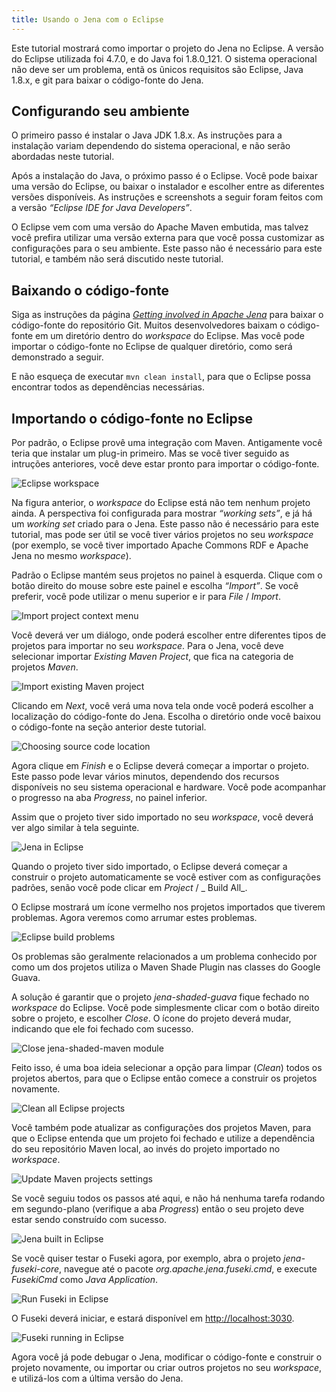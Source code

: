 ```yaml
---
title: Usando o Jena com o Eclipse
---
```


Este tutorial mostrar&aacute; como importar o projeto do Jena no Eclipse. A vers&atilde;o do Eclipse utilizada foi 4.7.0, e do Java foi 1.8.0_121. O sistema operacional n&atilde;o deve ser um problema, ent&atilde; os &utilde;nicos requisitos s&atilde;o Eclipse, Java 1.8.x, e git para baixar o c&oacute;digo-fonte do Jena.

## Configurando seu ambiente

O primeiro passo &eacute; instalar o Java JDK 1.8.x. As instru&ccedil;&otilde;es para a instala&ccedil;&atilde;o variam dependendo do sistema operacional, e n&atilde;o ser&atilde;o abordadas neste tutorial.

Ap&oacute;s a instala&ccedil;&atilde;o do Java, o pr&oacute;ximo passo &eacute; o Eclipse. Voc&ecirc; pode baixar uma vers&atilde;o do Eclipse, ou baixar o instalador e escolher entre as diferentes vers&otilde;es dispon&iacute;veis. As instru&ccedil;&otilde;es e screenshots a seguir foram feitos com a vers&atilde;o _&ldquo;Eclipse IDE for Java Developers&rdquo;_.

O Eclipse vem com uma vers&atilde;o do Apache Maven embutida, mas talvez voc&ecirc; prefira utilizar uma vers&atilde;o externa para que voc&ecirc; possa customizar as configura&ccedil;&otilde;es para o seu ambiente. Este passo n&atilde;o &eacute; necess&aacute;rio para este tutorial, e tamb&eacute;m n&atilde;o ser&aacute; discutido neste tutorial.

## Baixando o c&oacute;digo-fonte

Siga as instru&ccedil;&otilde;es da p&aacute;gina _[Getting involved in Apache Jena](/getting_involved/index.html)_ para baixar o c&oacute;digo-fonte do reposit&oacute;rio Git. Muitos desenvolvedores baixam o c&oacute;digo-fonte em um diret&oacute;rio dentro do _workspace_ do Eclipse. Mas voc&ecirc; pode importar o c&oacute;digo-fonte no Eclipse de qualquer diret&oacute;rio, como ser&aacute; demonstrado a seguir.

E n&atilde;o esque&ccedil;a de executar `mvn clean install`, para que o Eclipse possa encontrar todos as depend&ecirc;ncias necess&aacute;rias.

## Importando o c&oacute;digo-fonte no Eclipse

Por padr&atilde;o, o Eclipse prov&ecirc; uma integra&ccedil;&atilde;o com Maven. Antigamente voc&ecirc; teria que instalar um plug-in primeiro. Mas se voc&ecirc; tiver seguido as intru&ccedil;&otilde;es anteriores, voc&ecirc; deve estar pronto para importar o c&oacute;digo-fonte.

<img src="figures/using_jena_with_eclipse-001.png" class="img-responsive" alt="Eclipse workspace">

Na figura anterior, o _workspace_ do Eclipse est&aacute; n&atilde;o tem nenhum projeto ainda. A perspectiva foi configurada para mostrar _&ldquo;working sets&rdquo;_, e j&aacute; h&aacute; um _working set_ criado para o Jena. Este passo n&atilde;o &eacute; necess&aacute;rio para este tutorial, mas pode ser &uacute;til se voc&ecirc; tiver v&aacute;rios projetos no seu _workspace_ (por exemplo, se voc&ecirc; tiver importado Apache Commons RDF e Apache Jena no mesmo _workspace_).

Padr&atilde;o o Eclipse mant&eacute;m seus projetos no painel &agrave; esquerda. Clique com o bot&atilde;o direito do mouse sobre este painel e escolha _&ldquo;Import&rdquo;_. Se voc&ecirc; preferir, voc&ecirc; pode utilizar o menu superior e ir para _File_ / _Import_.

<img src="figures/using_jena_with_eclipse-002.png" class="img-responsive" alt="Import project context menu">

Voc&ecirc; dever&aacute; ver um di&aacute;logo, onde poder&aacute; escolher entre diferentes tipos de projetos para importar no seu _workspace_. Para o Jena, voc&ecirc; deve selecionar importar _Existing Maven Project_, que fica na categoria de projetos _Maven_.

<img src="figures/using_jena_with_eclipse-003.png" class="img-responsive" alt="Import existing Maven project">

Clicando em _Next_, voc&ecirc; ver&aacute; uma nova tela onde voc&ecirc; poder&aacute; escolher a localiza&ccedil;&atilde;o do c&oacute;digo-fonte do Jena. Escolha o diret&oacute;rio onde voc&ecirc; baixou o c&oacute;digo-fonte na se&ccedil;&atilde;o anterior deste tutorial.

<img src="figures/using_jena_with_eclipse-004.png" class="img-responsive" alt="Choosing source code location">

Agora clique em _Finish_ e o Eclipse dever&aacute; come&ccedil;ar a importar o projeto. Este passo pode levar v&aacute;rios minutos, dependendo dos recursos dispon&iacute;veis no seu sistema operacional e hardware. Voc&ecirc; pode acompanhar o progresso na aba _Progress_, no painel inferior.

Assim que o projeto tiver sido importado no seu _workspace_, voc&ecirc; dever&aacute; ver algo similar &agrave; tela seguinte.

<img src="figures/using_jena_with_eclipse-005.png" class="img-responsive" alt="Jena in Eclipse">

<!-- this can be removed when we fix shading guava -->

Quando o projeto tiver sido importado, o Eclipse dever&aacute; come&ccedil;ar a construir o projeto automaticamente se voc&ecirc; estiver com as configura&ccedil;&otilde;es padr&otilde;es, sen&atilde;o voc&ecirc; pode clicar em _Project_ / _ Build All_.

O Eclipse mostrar&aacute; um &iacute;cone vermelho nos projetos importados que tiverem problemas. Agora veremos como arrumar estes problemas.

<img src="figures/using_jena_with_eclipse-006.png" class="img-responsive" alt="Eclipse build problems">

Os problemas s&atilde;o geralmente relacionados a um problema conhecido por como um dos projetos utiliza o Maven Shade Plugin nas classes do Google Guava.

A solu&ccedil;&atilde;o &eacute; garantir que o projeto _jena-shaded-guava_ fique fechado no _workspace_ do Eclipse. Voc&ecirc; pode simplesmente clicar com o bot&atilde;o direito sobre o projeto, e escolher _Close_. O &iacute;cone do projeto dever&aacute; mudar, indicando que ele foi fechado com sucesso.

<img src="figures/using_jena_with_eclipse-007.png" class="img-responsive" alt="Close jena-shaded-maven module">

Feito isso, &eacute; uma boa ideia selecionar a op&ccedil;&atilde;o para limpar (_Clean_) todos os projetos abertos, para que o Eclipse ent&atilde;o comece a construir os projetos novamente.

<img src="figures/using_jena_with_eclipse-008.png" class="img-responsive" alt="Clean all Eclipse projects">

Voc&ecirc; tamb&eacute;m pode atualizar as configura&ccedil;&otilde;es dos projetos Maven, para que o Eclipse entenda que um projeto foi fechado e utilize a depend&ecirc;ncia do seu reposit&oacute;rio Maven local, ao inv&eacute;s do projeto importado no _workspace_.

<img src="figures/using_jena_with_eclipse-009.png" class="img-responsive" alt="Update Maven projects settings">

Se voc&ecirc; seguiu todos os passos at&eacute; aqui, e n&atilde;o h&aacute; nenhuma tarefa rodando em segundo-plano (verifique a aba _Progress_) ent&atilde;o o seu projeto deve estar sendo constru&iacute;do com sucesso.

<img src="figures/using_jena_with_eclipse-010.png" class="img-responsive" alt="Jena built in Eclipse">

Se voc&ecirc; quiser testar o Fuseki agora, por exemplo, abra o projeto _jena-fuseki-core_, navegue at&eacute; o pacote _org.apache.jena.fuseki.cmd_, e execute _FusekiCmd_ como _Java Application_.

<img src="figures/using_jena_with_eclipse-011.png" class="img-responsive" alt="Run Fuseki in Eclipse">

O Fuseki dever&aacute; iniciar, e estar&aacute; dispon&iacute;vel em [http://localhost:3030](http://localhost:3030).

<img src="figures/using_jena_with_eclipse-012.png" class="img-responsive" alt="Fuseki running in Eclipse">

Agora voc&ecirc; j&aacute; pode debugar o Jena, modificar o c&oacute;digo-fonte e construir o projeto novamente, ou importar ou criar outros projetos no seu _workspace_, e utiliz&aacute;-los com a &uacute;ltima vers&atilde;o do Jena.
